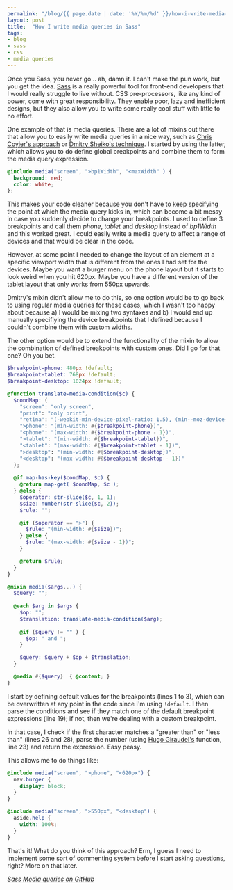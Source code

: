 ```yaml
---
permalink: "/blog/{{ page.date | date: '%Y/%m/%d' }}/how-i-write-media-queries-in-sass.html"
layout: post
title:  "How I write media queries in Sass"
tags:
- blog
- sass
- css
- media queries
---
```

Once you Sass, you never go... ah, damn it. I can't make the pun work, but you get the idea. [Sass](http://sass-lang.com/) is a really powerful tool for front-end developers that I would really struggle to live without. CSS pre-processors, like any kind of power, come with great responsibility. They enable poor, lazy and inefficient designs, but they also allow you to write some really cool stuff with little to no effort.<!--more-->

One example of that is media queries. There are a lot of mixins out there that allow you to easily write media queries in a nice way, such as [Chris Coyier's approach](http://css-tricks.com/conditional-media-query-mixins/) or [Dmitry Sheiko's technique](http://codepen.io/dsheiko/pen/KeLGy). I started by using the latter, which allows you to do define global breakpoints and combine them to form the media query expression.

```scss
@include media("screen", ">bp1Width", "<maxWidth" ) {
  background: red;
  color: white;
};
```

This makes your code cleaner because you don't have to keep specifying the point at which the media query kicks in, which can become a bit messy in case you suddenly decide to change your breakpoints. I used to define 3 breakpoints and call them _phone_, _tablet_ and _desktop_ instead of _bp1Width_ and this worked great. I could easily write a media query to affect a range of devices and that would be clear in the code.

However, at some point I needed to change the layout of an element at a specific viewport width that is different from the ones I had set for the devices. Maybe you want a burger menu on the phone layout but it starts to look weird when you hit 620px. Maybe you have a different version of the tablet layout that only works from 550px upwards.

Dmitry's mixin didn't allow me to do this, so one option would be to go back to using regular media queries for these cases, which I wasn't too happy about because a) I would be mixing two syntaxes and b) I would end up manually specifiying the device breakpoints that I defined because I couldn't combine them with custom widths.

The other option would be to extend the functionality of the mixin to allow the combination of defined breakpoints with custom ones. Did I go for that one? Oh you bet.

```scss
$breakpoint-phone: 480px !default;
$breakpoint-tablet: 768px !default;
$breakpoint-desktop: 1024px !default;

@function translate-media-condition($c) {
  $condMap: (
    "screen": "only screen",
    "print": "only print",
    "retina": "(-webkit-min-device-pixel-ratio: 1.5), (min--moz-device-pixel-ratio: 1.5), (-o-min-device-pixel-ratio: 3/2), (min-device-pixel-ratio: 1.5), (min-resolution: 120dpi)",
    ">phone": "(min-width: #{$breakpoint-phone})",
    "<phone": "(max-width: #{$breakpoint-phone - 1})",        
    ">tablet": "(min-width: #{$breakpoint-tablet})",
    "<tablet": "(max-width: #{$breakpoint-tablet - 1})",    
    ">desktop": "(min-width: #{$breakpoint-desktop})",
    "<desktop": "(max-width: #{$breakpoint-desktop - 1})"
  );
  
  @if map-has-key($condMap, $c) {
    @return map-get( $condMap, $c );
  } @else {
    $operator: str-slice($c, 1, 1);
    $size: number(str-slice($c, 2));
    $rule: "";

    @if ($operator == ">") {
      $rule: "(min-width: #{$size})";
    } @else {
      $rule: "(max-width: #{$size - 1})";
    }

    @return $rule;
  }
}

@mixin media($args...) {
  $query: "";
  
  @each $arg in $args {
    $op: "";
    $translation: translate-media-condition($arg);
    
    @if ($query != "" ) {
      $op: " and ";
    }

    $query: $query + $op + $translation;
  }

  @media #{$query}  { @content; }
}
```

I start by defining default values for the breakpoints (lines 1 to 3), which can be overwritten at any point in the code since I'm using `!default`. I then parse the conditions and see if they match one of the default breakpoint expressions (line 19); if not, then we're dealing with a custom breakpoint.

In that case, I check if the first character matches a "greater than" or "less than" (lines 26 and 28), parse the number (using [Hugo Giraudel's](http://hugogiraudel.com/2014/01/15/sass-string-to-number/) function, line 23) and return the expression. Easy peasy.

This allows me to do things like:

```scss
@include media("screen", ">phone", "<620px") {
  nav.burger {
    display: block;
  }
}

@include media("screen", ">550px", "<desktop") {
  aside.help {
    width: 100%;
  }
}
```

That's it! What do you think of this approach? Erm, I guess I need to implement some sort of commenting system before I start asking questions, right? More on that later.<!--tomb-->

*[Sass Media queries on GitHub](https://github.com/eduardoboucas/include-media)*